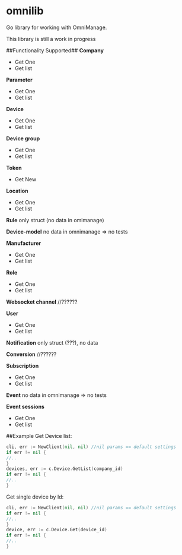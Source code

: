 # omnilib
Go library for working with OmniManage.

This library is still a work in progress

##Functionality Supported##
**Company**
- Get One
- Get list

**Parameter**
- Get One
- Get list

**Device**
- Get One
- Get list

**Device group**
- Get One
- Get list

**Token**
- Get New

**Location**
- Get One
- Get list

**Rule**
only struct (no data in omimanage)

**Device-model**
no data in omnimanage => no tests

**Manufacturer**
- Get One
- Get list

**Role**
- Get One
- Get list

**Websocket channel**
//??????

**User**
- Get One
- Get list

**Notification**
only struct (???), no data

**Conversion**
//??????

**Subscription**
- Get One
- Get list

**Event**
no data in omnimanage => no tests

**Event sessions**
- Get One
- Get list


##Example
Get Device list:
```go
cli, err := NewClient(nil, nil) //nil params == default settings
if err != nil {
//..
}
devices, err := c.Device.GetList(company_id)
if err != nil {
//..
}
```
Get single device by Id:
```go
cli, err := NewClient(nil, nil) //nil params == default settings
if err != nil {
//..
}
device, err := c.Device.Get(device_id)
if err != nil {
//..
}
```


